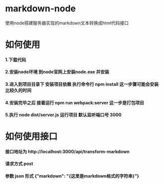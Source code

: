 # markdown-node
 使用node搭建服务器实现的markdown文本转换成html代码接口
 
 # 如何使用
 #### 1.下载代码
 #### 2.安装node环境 到node官网上安装node.exe 并安装
 #### 3.进入到项目目录下 安装项目依赖 执行命令行 npm install  这一步骤可能会安装比较久的时间
 #### 4.安装完毕之后 接着运行  npm run webpack:server 这一步是打包项目
 #### 5.执行 node dist/server.js 运行项目 默认监听端口号 3000

# 如何使用接口

#### 接口地址为 http://localhost:3000/api/transform-markdown 
#### 请求方式 post
#### 参数 json 形式  {"markdown": "{这里是markdown格式的字符串}"}
